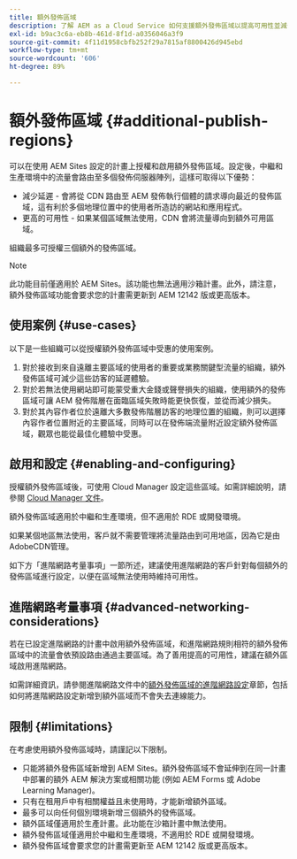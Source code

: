 ```yaml
---
title: 額外發佈區域
description: 了解 AEM as a Cloud Service 如何支援額外發佈區域以提高可用性並減少延遲。
exl-id: b9ac3c6a-eb8b-461d-8f1d-a0356046a3f9
source-git-commit: 4f11d1958cbfb252f29a7815af8800426d945ebd
workflow-type: tm+mt
source-wordcount: '606'
ht-degree: 89%

---
```


# 額外發佈區域 {#additional-publish-regions}

可以在使用 AEM Sites 設定的計畫上授權和啟用額外發佈區域。設定後，中繼和生產環境中的流量會路由至多個發佈伺服器陣列，這樣可取得以下優勢：

* 減少延遲 - 會將從 CDN 路由至 AEM 發佈執行個體的請求導向最近的發佈區域，這有利於多個地理位置中的使用者所造訪的網站和應用程式。
* 更高的可用性 - 如果某個區域無法使用，CDN 會將流量導向到額外可用區域。

組織最多可授權三個額外的發佈區域。

>[!NOTE]
>
>此功能目前僅適用於 AEM Sites。該功能也無法適用沙箱計畫。此外，請注意，額外發佈區域功能會要求您的計畫需更新到 AEM 12142 版或更高版本。

## 使用案例 {#use-cases}

以下是一些組織可以從授權額外發佈區域中受惠的使用案例。

1. 對於接收到來自遠離主要區域的使用者的重要或業務關鍵型流量的組織，額外發佈區域可減少這些訪客的延遲體驗。
1. 對於若無法使用網站即可能蒙受重大金錢或聲譽損失的組織，使用額外的發佈區域可讓 AEM 發佈階層在面臨區域失敗時能更快恢復，並從而減少損失。
1. 對於其內容作者位於遠離大多數發佈階層訪客的地理位置的組織，則可以選擇內容作者位置附近的主要區域，同時可以在發佈端流量附近設定額外發佈區域，觀眾也能從最佳化體驗中受惠。

## 啟用和設定 {#enabling-and-configuring}

授權額外發佈區域後，可使用 Cloud Manager 設定這些區域。如需詳細說明，請參閱 [Cloud Manager 文件](/help/implementing/cloud-manager/manage-environments.md#multiple-regions)。

額外發佈區域適用於中繼和生產環境，但不適用於 RDE 或開發環境。

如果某個地區無法使用，客戶就不需要管理將流量路由到可用地區，因為它是由AdobeCDN管理。

如下方「進階網路考量事項」一節所述，建議使用進階網路的客戶針對每個額外的發佈區域進行設定，以便在區域無法使用時維持可用性。


## 進階網路考量事項 {#advanced-networking-considerations}

若在已設定進階網路的計畫中啟用額外發佈區域，和進階網路規則相符的額外發佈區域中的流量會依預設路由通過主要區域。為了善用提高的可用性，建議在額外區域啟用進階網路。

如需詳細資訊，請參閱進階網路文件中的[額外發佈區域的進階網路設定](/help/security/configuring-advanced-networking.md#advanced-networking-configuration-for-additional-publish-regions)章節，包括如何將進階網路設定新增到額外區域而不會失去連線能力。

## 限制 {#limitations}

在考慮使用額外發佈區域時，請謹記以下限制。

* 只能將額外發佈區域新增到 AEM Sites。額外發佈區域不會延伸到在同一計畫中部署的額外 AEM 解決方案或相關功能 (例如 AEM Forms 或 Adob&#x200B;&#x200B;e Learning Manager)。
* 只有在租用戶中有相關權益且未使用時，才能新增額外區域。
* 最多可以向任何個別環境新增三個額外的發佈區域。
* 額外區域僅適用於生產計畫。此功能在沙箱計畫中無法使用。
* 額外發佈區域僅適用於中繼和生產環境，不適用於 RDE 或開發環境。
* 額外發佈區域會要求您的計畫需更新至 AEM 12142 版或更高版本。
